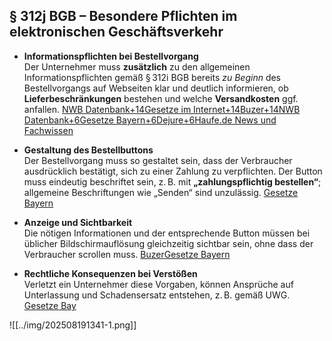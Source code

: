 
## § 312j BGB – Besondere Pflichten im elektronischen Geschäftsverkehr

- **Informationspflichten bei Bestellvorgang**  
    Der Unternehmer muss **zusätzlich** zu den allgemeinen Informationspflichten gemäß § 312i BGB bereits _zu Beginn_ des Bestellvorgangs auf Webseiten klar und deutlich informieren, ob **Lieferbeschränkungen** bestehen und welche **Versandkosten** ggf. anfallen. [NWB Datenbank+14Gesetze im Internet+14Buzer+14](https://www.gesetze-im-internet.de/bgb/__312j.html?utm_source=chatgpt.com)[NWB Datenbank+6Gesetze Bayern+6Dejure+6](https://www.gesetze-bayern.de/Content/Document/Y-300-Z-GRURRS-B-2023-N-30596?hl=true&utm_source=chatgpt.com)[Haufe.de News und Fachwissen](https://www.haufe.de/id/kommentar/pruettingwegenweinreich-bgb-kommentar-bgb-312j-bgb-besondere-pflichten-im-elektronischen-geschaeftsverkehr-gegenueber-verbrauchern-HI16550768.html?utm_source=chatgpt.com)
    
- **Gestaltung des Bestellbuttons**  
    Der Bestellvorgang muss so gestaltet sein, dass der Verbraucher ausdrücklich bestätigt, sich zu einer Zahlung zu verpflichten. Der Button muss eindeutig beschriftet sein, z. B. mit **„zahlungspflichtig bestellen“**; allgemeine Beschriftungen wie „Senden“ sind unzulässig. [Gesetze Bayern](https://www.gesetze-bayern.de/Content/Document/Y-300-Z-GRURRS-B-2023-N-30596?hl=true&utm_source=chatgpt.com)
    
- **Anzeige und Sichtbarkeit**  
    Die nötigen Informationen und der entsprechende Button müssen bei üblicher Bildschirmauflösung gleichzeitig sichtbar sein, ohne dass der Verbraucher scrollen muss. [Buzer](https://www.buzer.de/Anlage_1_EGBGB.htm?utm_source=chatgpt.com)[Gesetze Bayern](https://www.gesetze-bayern.de/Content/Document/Y-300-Z-GRURRS-B-2023-N-30596?hl=true&utm_source=chatgpt.com)
    
- **Rechtliche Konsequenzen bei Verstößen**  
    Verletzt ein Unternehmer diese Vorgaben, können Ansprüche auf Unterlassung und Schadensersatz entstehen, z. B. gemäß UWG. [Gesetze Bay](https://www.gesetze-bayern.de/Content/Document/Y-300-Z-GRURRS-B-2023-N-30596?hl=true&utm_source=chatgpt.com)

![[../img/202508191341-1.png]]